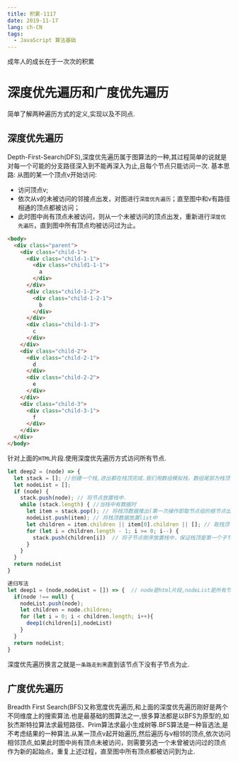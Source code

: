 ```yaml
---
title: 积累·1117
date: 2019-11-17
lang: ch-CN
tags:
  - JavaScript 算法基础
---
```


成年人的成长在于一次次的积累

<!-- more -->

# 深度优先遍历和广度优先遍历
简单了解两种遍历方式的定义,实现以及不同点.
## 深度优先遍历
Depth-First-Search(DFS),深度优先遍历属于图算法的一种,其过程简单的说就是对每一个可能的分支路径深入到不能再深入为止,且每个节点只能访问一次.
基本思路:
从图的某一个顶点v开始访问:
- 访问顶点v;
- 依次从v的未被访问的邻接点出发，对图进行`深度优先遍历`；直至图中和v有路径相通的顶点都被访问；
- 此时图中尚有顶点未被访问，则从一个未被访问的顶点出发，重新进行`深度优先遍历`，直到图中所有顶点均被访问过为止。

```html
<body>
  <div class="parent">
    <div class="child-1">
      <div class="child-1-1">
        <div class="child1-1-1">
          a
        </div>
      </div>
      <div class="child-1-2">
        <div class="child-1-2-1">
          b
        </div>
      </div>
      <div class="child-1-3">
        c
      </div>
    </div>
    <div class="child-2">
      <div class="child-2-1">
        d
      </div>
      <div class="child-2-2">
        e
      </div>
    </div>
    <div class="child-3">
      <div class="child-3-1">
        f
      </div>
    </div>
  </div>
</body>
```
针对上面的`HTML`片段.使用深度优先遍历方式访问所有节点.

```js
let deep2 = (node) => {
  let stack = []; //创建一个栈,进出都在栈顶完成.我们用数组模拟栈，数组尾部为栈顶
  let nodeList = [];
  if (node) {
    stack.push(node); // 将节点放置栈中.
    while (stack.length) { //当栈中有数据时
      let item = stack.pop(); // 将栈顶数据推出(第一次操作即取节点组的根节点出来)
      nodeList.push(item); // 将栈顶数据放置list中
      let children = item.children || item[0].children || []; // 取栈顶节点的子节点 
      for (let i = children.length - 1; i >= 0; i--) {
        stack.push(children[i])  // 将子节点倒序放置栈中，保证栈顶是第一个子节点
      }
    } 
  }
  return nodeList
}
```
```js
递归写法
let deep1 = (node,nodeList = []) => {  // node是html片段,nodeList是所有节点的集合数组.
  if(node !== null) {
    nodeList.push(node);
    let children = node.children;
    for (let i = 0; i < children.length; i++){
      deep1(children[i],nodeList)
    }
  }
  return nodeList;
}
```
深度优先遍历换言之就是`一条路走到黑`直到该节点下没有子节点为止.

## 广度优先遍历
Breadth First Search(BFS)又称宽度优先遍历,和上面的深度优先遍历刚好是两个不同维度上的搜索算法.也是最基础的图算法之一,很多算法都是以BFS为原型的,如狄杰斯特拉算法求最短路径、Prim算法求最小生成树等.BFS算法是一种盲选法,是不考虑结果的一种算法.从某一顶点v起开始遍历,然后遍历与v相邻的顶点,依次访问相邻顶点,如果此时图中尚有顶点未被访问，则需要另选一个未曾被访问过的顶点作为新的起始点，重复上述过程，直至图中所有顶点都被访问到为止.
